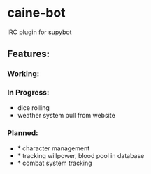 caine-bot
=========

IRC plugin for supybot


<h2>Features:</h2>

<h3>Working:</h3>

<h3>In Progress:</h3>
<ul type="square">
	<li>dice rolling</li>
	<li>weather system pull from website</li>
</ul>		

<h3>Planned:</h3>
<ul type="square">
	<li>* character management</li>
	<li>* tracking willpower, blood pool in database</li>
	<li>* combat system tracking</li>
</ul>

